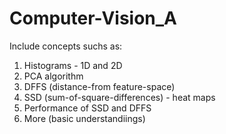 # Computer-Vision_A

Include concepts suchs as: 
1) Histograms - 1D and 2D 
2) PCA algorithm
3) DFFS (distance-from feature-space)
4) SSD (sum-of-square-differences) - heat maps 
5) Performance of SSD and DFFS
6) More (basic understandiings)
